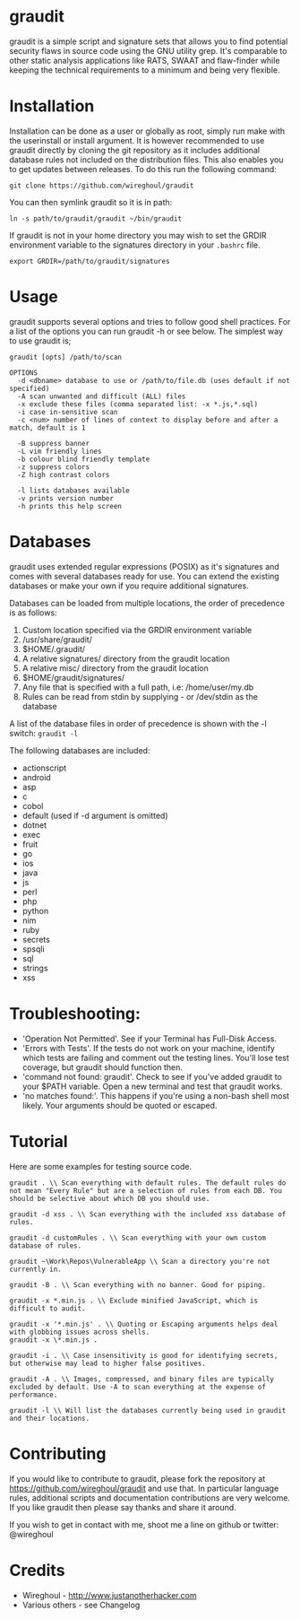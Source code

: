 graudit
===============================================================================
graudit is a simple script and signature sets that allows you to find potential 
security flaws in source code using the GNU utility grep. It's comparable to 
other static analysis applications like RATS, SWAAT and flaw-finder while 
keeping the technical requirements to a minimum and being very flexible.

Installation
===============================================================================
Installation can be done as a user or globally as root, simply run make with
the userinstall or install argument. It is however recommended to use graudit
directly by cloning the git repository as it includes additional database rules
not included on the distribution files. This also enables you to get updates
between releases. To do this run the following command:

```
git clone https://github.com/wireghoul/graudit
```

You can then symlink graudit so it is in path:
```
ln -s path/to/graudit/graudit ~/bin/graudit
```

If graudit is not in your home directory you may wish to set the GRDIR
environment variable to the signatures directory in your `.bashrc` file.
```
export GRDIR=/path/to/graudit/signatures
```

Usage
===============================================================================
graudit supports several options and tries to follow good shell practices. For
a list of the options you can run graudit -h or see below. The simplest way to 
use graudit is;

```
graudit [opts] /path/to/scan

OPTIONS
  -d <dbname> database to use or /path/to/file.db (uses default if not specified)
  -A scan unwanted and difficult (ALL) files
  -x exclude these files (comma separated list: -x *.js,*.sql)
  -i case in-sensitive scan
  -c <num> number of lines of context to display before and after a match, default is 1

  -B suppress banner
  -L vim friendly lines
  -b colour blind friendly template
  -z suppress colors
  -Z high contrast colors
  
  -l lists databases available
  -v prints version number
  -h prints this help screen
```

Databases
===============================================================================
graudit uses extended regular expressions (POSIX) as it's signatures and comes 
with several databases ready for use. You can extend the existing databases or 
make your own if you require additional signatures.

Databases can be loaded from multiple locations, the order of precedence is as
follows:
  1. Custom location specified via the GRDIR environment variable
  2. /usr/share/graudit/
  3. $HOME/.graudit/
  4. A relative signatures/ directory from the graudit location
  5. A relative misc/ directory from the graudit location
  6. $HOME/graudit/signatures/
  7. Any file that is specified with a full path, i.e: /home/user/my.db
  8. Rules can be read from stdin by supplying - or /dev/stdin as the database

A list of the database files in order of precedence is shown with the -l switch:
`graudit -l`

The following databases are included:
  - actionscript
  - android
  - asp
  - c
  - cobol
  - default (used if -d argument is omitted)
  - dotnet
  - exec
  - fruit
  - go
  - ios
  - java
  - js
  - perl
  - php
  - python
  - nim
  - ruby
  - secrets
  - spsqli
  - sql
  - strings
  - xss

Troubleshooting:
===============================================================================
- 'Operation Not Permitted'. See if your Terminal has Full-Disk Access.
- 'Errors with Tests'. If the tests do not work on your machine, identify which tests are failing and comment out the testing lines. You'll lose test coverage, but graudit should function then. 
- 'command not found: graudit'. Check to see if you've added graudit to your $PATH variable. Open a new terminal and test that graudit works.
- 'no matches found:'. This happens if you're using a non-bash shell most likely. Your arguments should be quoted or escaped.

Tutorial
===============================================================================
Here are some examples for testing source code.

```
graudit . \\ Scan everything with default rules. The default rules do not mean "Every Rule" but are a selection of rules from each DB. You should be selective about which DB you should use.

graudit -d xss . \\ Scan everything with the included xss database of rules.

graudit -d customRules . \\ Scan everything with your own custom database of rules.

graudit ~\Work\Repos\VulnerableApp \\ Scan a directory you're not currently in.

graudit -B . \\ Scan everything with no banner. Good for piping.

graudit -x *.min.js . \\ Exclude minified JavaScript, which is difficult to audit.

graudit -x '*.min.js' . \\ Quoting or Escaping arguments helps deal with globbing issues across shells.
graudit -x \*.min.js .

graudit -i . \\ Case insensitivity is good for identifying secrets, but otherwise may lead to higher false positives.

graudit -A . \\ Images, compressed, and binary files are typically excluded by default. Use -A to scan everything at the expense of performance.

graudit -l \\ Will list the databases currently being used in graudit and their locations.

```


Contributing
===============================================================================
If you would like to contribute to graudit, please fork the repository at 
https://github.com/wireghoul/graudit and use that. In particular language rules,
additional scripts and documentation contributions are very welcome.
If you like graudit then please say thanks and share it around.

If you wish to get in contact with me, shoot me a line on github or twitter: 
@wireghoul

Credits
===============================================================================
  * Wireghoul - http://www.justanotherhacker.com
  * Various others - see Changelog
